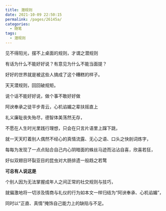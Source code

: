 ```yaml
---
title: 潜规则
date: 2021-10-09 22:50:15
permalink: /pages/26145a/
categories:
  - 随笔
tags:
  - 潜规则
---
```





见不得阳光，摆不上桌面的规则，才谓之潜规则

有话为什么不能好好说？有意见为什么不能当面提？

好好的世界就是被这些人搞成了这个糟糕的样子。

天天潜规则，回回破规矩。

说个话不能好好说，做个事不敢好好做

阿谀奉承之徒平步青云，心机谄媚之辈扶摇直上

礼义廉耻丧失殆尽，德智体美荡然无存，

不愿在人生时光里践行理想，只会在只言片语里上蹿下跳，

就一天天盯着别人偶然不经心的真情流露、无心之语、口头之快剖词炼字，

每每为发现了一点点贴合自己内心阴暗面的蛛丝马迹而沾沾自喜，欣喜若狂，

好似双翅目环裂亚目的昆虫对大肠排遗一般趋之若鹜



**可总有人说这是**

个别人因为无法掌握成年人之间正常的社交规则与技巧，

就偏激地将一切涉及情商与礼仪的行为如本文一样归结为“阿谀奉承、心机谄媚”，

同时以“正直、真情”掩饰自己能力上的缺陷与不足。